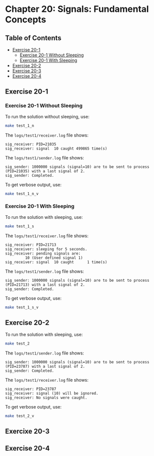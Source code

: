 # Chapter 20: Signals: Fundamental Concepts

## Table of Contents

* [Exercise 20-1](exercise-20-1)
  * [Exercise 20-1 Without Sleeping](exercise-20-1-without-sleeping)
  * [Exercise 20-1 With Sleeping](exercise-20-1-with-sleeping)
* [Exercise 20-2](exercise-20-2)
* [Exercise 20-3](exercise-20-3)
* [Exercise 20-4](exercise-20-4)

## Exercise 20-1

### Exercise 20-1 Without Sleeping

To run the solution without sleeping, use:
```bash
make test_1_n
```

The `logs/test1/receiver.log` file shows:
```text
sig_receiver: PID=21035
sig_receiver: signal  10 caught 499865 time(s)
```

The `logs/test1/sender.log` file shows:
```text
sig_sender: 1000000 signals (signal=10) are to be sent to process (PID=21035) with a last signal of 2.
sig_sender: Completed.
```

To get verbose output, use:
```bash
make test_1_n_v
```

### Exercise 20-1 With Sleeping

To run the solution with sleeping, use:
```bash
make test_1_s
```

The `logs/test1/receiver.log` file shows:
```text
sig_receiver: PID=21713
sig_receiver: sleeping for 5 seconds.
sig_receiver: pending signals are:
		 10 (User defined signal 1)
sig_receiver: signal  10 caught      1 time(s)
```

The `logs/test1/sender.log` file shows:
```text
sig_sender: 1000000 signals (signal=10) are to be sent to process (PID=21713) with a last signal of 2.
sig_sender: Completed.
```

To get verbose output, use:
```bash
make test_1_s_v
```

## Exercise 20-2

To run the solution with sleeping, use:
```bash
make test_2
```

The `logs/test1/sender.log` file shows:
```text
sig_sender: 1000000 signals (signal=10) are to be sent to process (PID=23787) with a last signal of 2.
sig_sender: Completed.
```

The `logs/test1/receiver.log` file shows:
```text
sig_receiver: PID=23787
sig_receiver: signal (10) will be ignored.
sig_receiver: No signals were caught.
```

To get verbose output, use:
```bash
make test_2_v
```

## Exercixe 20-3


## Exercise 20-4

